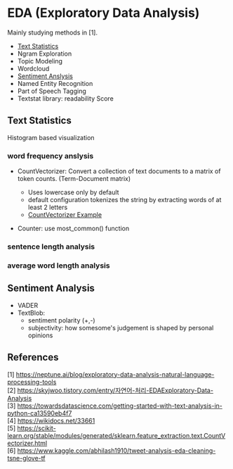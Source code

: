 # EDA (Exploratory Data Analysis)

Mainly studying methods in [1].

* [Text Statistics](#text-statistics)
* Ngram Exploration
* Topic Modeling
* Wordcloud
* [Sentiment Anslysis](#sentiment-analysis)
* Named Entity Recognition
* Part of Speech Tagging
* Textstat library: readability Score

## Text Statistics
Histogram based visualization

### word frequency anslysis

* CountVectorizer: Convert a collection of text documents to a matrix of token counts. (Term-Document matrix)
    * Uses lowercase only by default
    * default configuration tokenizes the string by extracting words of at least 2 letters
    * [CountVectorizer Example](eda_text_statistics.ipynb)

* Counter: use most_common() function
    

### sentence length analysis
### average word length analysis

## Sentiment Analysis
* VADER
* TextBlob: 
    * sentiment polarity (+,-)
    * subjectivity: how somesome's judgement is shaped by personal opinions

## References
[1] https://neptune.ai/blog/exploratory-data-analysis-natural-language-processing-tools<br>
[2] https://skyjwoo.tistory.com/entry/자연어-처리-EDAExploratory-Data-Analysis<br>
[3] https://towardsdatascience.com/getting-started-with-text-analysis-in-python-ca13590eb4f7<br>
[4] https://wikidocs.net/33661<br>
[5] https://scikit-learn.org/stable/modules/generated/sklearn.feature_extraction.text.CountVectorizer.html<br>
[6] https://www.kaggle.com/abhilash1910/tweet-analysis-eda-cleaning-tsne-glove-tf<br>